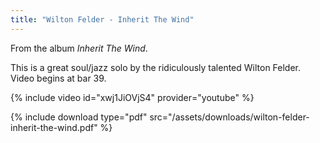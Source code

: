 ```yaml
---
title: "Wilton Felder - Inherit The Wind"
---
```


From the album _Inherit The Wind_.

This is a great soul/jazz solo by the ridiculously talented Wilton Felder. Video begins at bar 39.

{% include video id="xwj1JiOVjS4" provider="youtube" %}

{% include download type="pdf" src="/assets/downloads/wilton-felder-inherit-the-wind.pdf" %}
